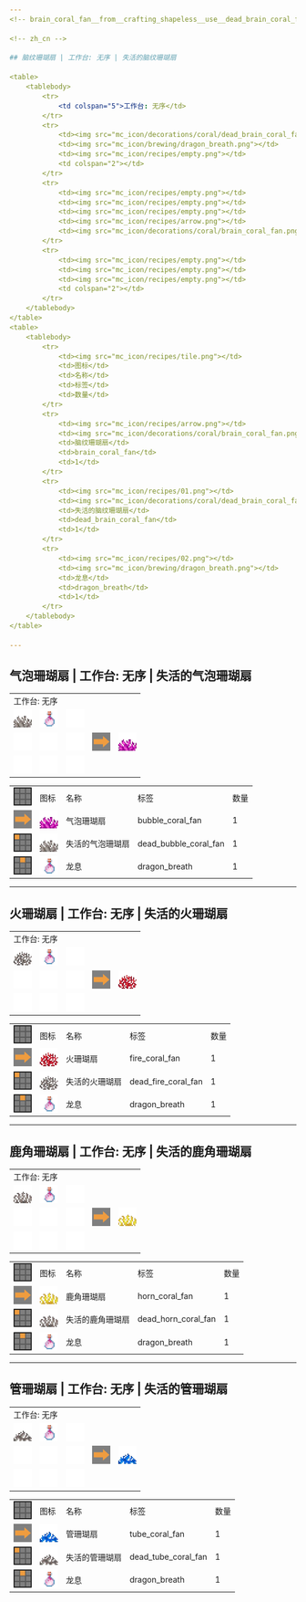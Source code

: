 ```yaml
---
<!-- brain_coral_fan__from__crafting_shapeless__use__dead_brain_coral_fan.md -->

<!-- zh_cn -->

## 脑纹珊瑚扇 | 工作台: 无序 | 失活的脑纹珊瑚扇

<table>
	<tablebody>
		<tr>
			<td colspan="5">工作台: 无序</td>
		</tr>
		<tr>
			<td><img src="mc_icon/decorations/coral/dead_brain_coral_fan.png"></td>
			<td><img src="mc_icon/brewing/dragon_breath.png"></td>
			<td><img src="mc_icon/recipes/empty.png"></td>
			<td colspan="2"></td>
		</tr>
		<tr>
			<td><img src="mc_icon/recipes/empty.png"></td>
			<td><img src="mc_icon/recipes/empty.png"></td>
			<td><img src="mc_icon/recipes/empty.png"></td>
			<td><img src="mc_icon/recipes/arrow.png"></td>
			<td><img src="mc_icon/decorations/coral/brain_coral_fan.png"></td>
		</tr>
		<tr>
			<td><img src="mc_icon/recipes/empty.png"></td>
			<td><img src="mc_icon/recipes/empty.png"></td>
			<td><img src="mc_icon/recipes/empty.png"></td>
			<td colspan="2"></td>
		</tr>
	</tablebody>
</table>
<table>
	<tablebody>
		<tr>
			<td><img src="mc_icon/recipes/tile.png"></td>
			<td>图标</td>
			<td>名称</td>
			<td>标签</td>
			<td>数量</td>
		</tr>
		<tr>
			<td><img src="mc_icon/recipes/arrow.png"></td>
			<td><img src="mc_icon/decorations/coral/brain_coral_fan.png"></td>
			<td>脑纹珊瑚扇</td>
			<td>brain_coral_fan</td>
			<td>1</td>
		</tr>
		<tr>
			<td><img src="mc_icon/recipes/01.png"></td>
			<td><img src="mc_icon/decorations/coral/dead_brain_coral_fan.png"></td>
			<td>失活的脑纹珊瑚扇</td>
			<td>dead_brain_coral_fan</td>
			<td>1</td>
		</tr>
		<tr>
			<td><img src="mc_icon/recipes/02.png"></td>
			<td><img src="mc_icon/brewing/dragon_breath.png"></td>
			<td>龙息</td>
			<td>dragon_breath</td>
			<td>1</td>
		</tr>
	</tablebody>
</table>

---
```

<!-- bubble_coral_fan__from__crafting_shapeless__use__dead_bubble_coral_fan.md -->

<!-- zh_cn -->

## 气泡珊瑚扇 | 工作台: 无序 | 失活的气泡珊瑚扇

<table>
	<tablebody>
		<tr>
			<td colspan="5">工作台: 无序</td>
		</tr>
		<tr>
			<td><img src="mc_icon/decorations/coral/dead_bubble_coral_fan.png"></td>
			<td><img src="mc_icon/brewing/dragon_breath.png"></td>
			<td><img src="mc_icon/recipes/empty.png"></td>
			<td colspan="2"></td>
		</tr>
		<tr>
			<td><img src="mc_icon/recipes/empty.png"></td>
			<td><img src="mc_icon/recipes/empty.png"></td>
			<td><img src="mc_icon/recipes/empty.png"></td>
			<td><img src="mc_icon/recipes/arrow.png"></td>
			<td><img src="mc_icon/decorations/coral/bubble_coral_fan.png"></td>
		</tr>
		<tr>
			<td><img src="mc_icon/recipes/empty.png"></td>
			<td><img src="mc_icon/recipes/empty.png"></td>
			<td><img src="mc_icon/recipes/empty.png"></td>
			<td colspan="2"></td>
		</tr>
	</tablebody>
</table>
<table>
	<tablebody>
		<tr>
			<td><img src="mc_icon/recipes/tile.png"></td>
			<td>图标</td>
			<td>名称</td>
			<td>标签</td>
			<td>数量</td>
		</tr>
		<tr>
			<td><img src="mc_icon/recipes/arrow.png"></td>
			<td><img src="mc_icon/decorations/coral/bubble_coral_fan.png"></td>
			<td>气泡珊瑚扇</td>
			<td>bubble_coral_fan</td>
			<td>1</td>
		</tr>
		<tr>
			<td><img src="mc_icon/recipes/01.png"></td>
			<td><img src="mc_icon/decorations/coral/dead_bubble_coral_fan.png"></td>
			<td>失活的气泡珊瑚扇</td>
			<td>dead_bubble_coral_fan</td>
			<td>1</td>
		</tr>
		<tr>
			<td><img src="mc_icon/recipes/02.png"></td>
			<td><img src="mc_icon/brewing/dragon_breath.png"></td>
			<td>龙息</td>
			<td>dragon_breath</td>
			<td>1</td>
		</tr>
	</tablebody>
</table>

---
<!-- fire_coral_fan__from__crafting_shapeless__use__dead_fire_coral_fan.md -->

<!-- zh_cn -->

## 火珊瑚扇 | 工作台: 无序 | 失活的火珊瑚扇

<table>
	<tablebody>
		<tr>
			<td colspan="5">工作台: 无序</td>
		</tr>
		<tr>
			<td><img src="mc_icon/decorations/coral/dead_fire_coral_fan.png"></td>
			<td><img src="mc_icon/brewing/dragon_breath.png"></td>
			<td><img src="mc_icon/recipes/empty.png"></td>
			<td colspan="2"></td>
		</tr>
		<tr>
			<td><img src="mc_icon/recipes/empty.png"></td>
			<td><img src="mc_icon/recipes/empty.png"></td>
			<td><img src="mc_icon/recipes/empty.png"></td>
			<td><img src="mc_icon/recipes/arrow.png"></td>
			<td><img src="mc_icon/decorations/coral/fire_coral_fan.png"></td>
		</tr>
		<tr>
			<td><img src="mc_icon/recipes/empty.png"></td>
			<td><img src="mc_icon/recipes/empty.png"></td>
			<td><img src="mc_icon/recipes/empty.png"></td>
			<td colspan="2"></td>
		</tr>
	</tablebody>
</table>
<table>
	<tablebody>
		<tr>
			<td><img src="mc_icon/recipes/tile.png"></td>
			<td>图标</td>
			<td>名称</td>
			<td>标签</td>
			<td>数量</td>
		</tr>
		<tr>
			<td><img src="mc_icon/recipes/arrow.png"></td>
			<td><img src="mc_icon/decorations/coral/fire_coral_fan.png"></td>
			<td>火珊瑚扇</td>
			<td>fire_coral_fan</td>
			<td>1</td>
		</tr>
		<tr>
			<td><img src="mc_icon/recipes/01.png"></td>
			<td><img src="mc_icon/decorations/coral/dead_fire_coral_fan.png"></td>
			<td>失活的火珊瑚扇</td>
			<td>dead_fire_coral_fan</td>
			<td>1</td>
		</tr>
		<tr>
			<td><img src="mc_icon/recipes/02.png"></td>
			<td><img src="mc_icon/brewing/dragon_breath.png"></td>
			<td>龙息</td>
			<td>dragon_breath</td>
			<td>1</td>
		</tr>
	</tablebody>
</table>

---
<!-- horn_coral_fan__from__crafting_shapeless__use__dead_horn_coral_fan.md -->

<!-- zh_cn -->

## 鹿角珊瑚扇 | 工作台: 无序 | 失活的鹿角珊瑚扇

<table>
	<tablebody>
		<tr>
			<td colspan="5">工作台: 无序</td>
		</tr>
		<tr>
			<td><img src="mc_icon/decorations/coral/dead_horn_coral_fan.png"></td>
			<td><img src="mc_icon/brewing/dragon_breath.png"></td>
			<td><img src="mc_icon/recipes/empty.png"></td>
			<td colspan="2"></td>
		</tr>
		<tr>
			<td><img src="mc_icon/recipes/empty.png"></td>
			<td><img src="mc_icon/recipes/empty.png"></td>
			<td><img src="mc_icon/recipes/empty.png"></td>
			<td><img src="mc_icon/recipes/arrow.png"></td>
			<td><img src="mc_icon/decorations/coral/horn_coral_fan.png"></td>
		</tr>
		<tr>
			<td><img src="mc_icon/recipes/empty.png"></td>
			<td><img src="mc_icon/recipes/empty.png"></td>
			<td><img src="mc_icon/recipes/empty.png"></td>
			<td colspan="2"></td>
		</tr>
	</tablebody>
</table>
<table>
	<tablebody>
		<tr>
			<td><img src="mc_icon/recipes/tile.png"></td>
			<td>图标</td>
			<td>名称</td>
			<td>标签</td>
			<td>数量</td>
		</tr>
		<tr>
			<td><img src="mc_icon/recipes/arrow.png"></td>
			<td><img src="mc_icon/decorations/coral/horn_coral_fan.png"></td>
			<td>鹿角珊瑚扇</td>
			<td>horn_coral_fan</td>
			<td>1</td>
		</tr>
		<tr>
			<td><img src="mc_icon/recipes/01.png"></td>
			<td><img src="mc_icon/decorations/coral/dead_horn_coral_fan.png"></td>
			<td>失活的鹿角珊瑚扇</td>
			<td>dead_horn_coral_fan</td>
			<td>1</td>
		</tr>
		<tr>
			<td><img src="mc_icon/recipes/02.png"></td>
			<td><img src="mc_icon/brewing/dragon_breath.png"></td>
			<td>龙息</td>
			<td>dragon_breath</td>
			<td>1</td>
		</tr>
	</tablebody>
</table>

---
<!-- tube_coral_fan__from__crafting_shapeless__use__dead_tube_coral_fan.md -->

<!-- zh_cn -->

## 管珊瑚扇 | 工作台: 无序 | 失活的管珊瑚扇

<table>
	<tablebody>
		<tr>
			<td colspan="5">工作台: 无序</td>
		</tr>
		<tr>
			<td><img src="mc_icon/decorations/coral/dead_tube_coral_fan.png"></td>
			<td><img src="mc_icon/brewing/dragon_breath.png"></td>
			<td><img src="mc_icon/recipes/empty.png"></td>
			<td colspan="2"></td>
		</tr>
		<tr>
			<td><img src="mc_icon/recipes/empty.png"></td>
			<td><img src="mc_icon/recipes/empty.png"></td>
			<td><img src="mc_icon/recipes/empty.png"></td>
			<td><img src="mc_icon/recipes/arrow.png"></td>
			<td><img src="mc_icon/decorations/coral/tube_coral_fan.png"></td>
		</tr>
		<tr>
			<td><img src="mc_icon/recipes/empty.png"></td>
			<td><img src="mc_icon/recipes/empty.png"></td>
			<td><img src="mc_icon/recipes/empty.png"></td>
			<td colspan="2"></td>
		</tr>
	</tablebody>
</table>
<table>
	<tablebody>
		<tr>
			<td><img src="mc_icon/recipes/tile.png"></td>
			<td>图标</td>
			<td>名称</td>
			<td>标签</td>
			<td>数量</td>
		</tr>
		<tr>
			<td><img src="mc_icon/recipes/arrow.png"></td>
			<td><img src="mc_icon/decorations/coral/tube_coral_fan.png"></td>
			<td>管珊瑚扇</td>
			<td>tube_coral_fan</td>
			<td>1</td>
		</tr>
		<tr>
			<td><img src="mc_icon/recipes/01.png"></td>
			<td><img src="mc_icon/decorations/coral/dead_tube_coral_fan.png"></td>
			<td>失活的管珊瑚扇</td>
			<td>dead_tube_coral_fan</td>
			<td>1</td>
		</tr>
		<tr>
			<td><img src="mc_icon/recipes/02.png"></td>
			<td><img src="mc_icon/brewing/dragon_breath.png"></td>
			<td>龙息</td>
			<td>dragon_breath</td>
			<td>1</td>
		</tr>
	</tablebody>
</table>


